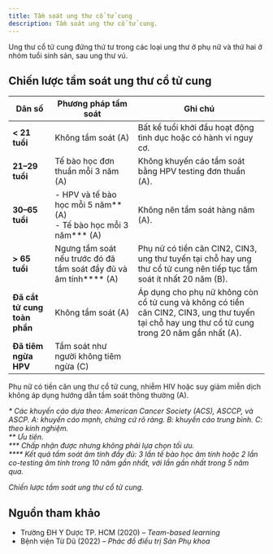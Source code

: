 ```yaml
---
title: Tầm soát ung thư cổ tử cung
description: Tầm soát ung thư cổ tử cung.
---
```


Ung thư cổ tử cung đứng thứ tư trong các loại ung thư ở phụ nữ và thứ hai ở nhóm tuổi sinh sản, sau ung thư vú.

## Chiến lược tầm soát ung thư cổ tử cung

| Dân số                     | Phương pháp tầm soát                                       | Ghi chú                                                                                                                         |
|----------------------------|------------------------------------------------------------|---------------------------------------------------------------------------------------------------------------------------------|
| **< 21 tuổi**              | Không tầm soát (A)                                         | Bất kể tuổi khởi đầu hoạt động tình dục hoặc có hành vi nguy cơ.                                                                 |
| **21–29 tuổi**             | Tế bào học đơn thuần mỗi 3 năm (A)                         | Không khuyến cáo tầm soát bằng HPV testing đơn thuần (A).                                                                        |
| **30–65 tuổi**             | - HPV và tế bào học mỗi 5 năm** (A)<br>- Tế bào học mỗi 3 năm*** (A) | Không nên tầm soát hàng năm (A).                                                                                                  |
| **> 65 tuổi**              | Ngưng tầm soát nếu trước đó đã tầm soát đầy đủ và âm tính**** (A)  | Phụ nữ có tiền căn CIN2, CIN3, ung thư tuyến tại chỗ hay ung thư cổ tử cung nên tiếp tục tầm soát ít nhất 20 năm (B).           |
| **Đã cắt tử cung toàn phần** | Không tầm soát (A)                                         | Áp dụng cho phụ nữ không còn cổ tử cung và không có tiền căn CIN2, CIN3, ung thư tuyến tại chỗ hay ung thư cổ tử cung trong 20 năm gần nhất (A). |
| **Đã tiêm ngừa HPV**        | Tầm soát như người không tiêm ngừa (C)                      |                                                                                                                                 |

Phụ nữ có tiền căn ung thư cổ tử cung, nhiễm HIV hoặc suy giảm miễn dịch không áp dụng hướng dẫn tầm soát thông thường (A).

_* Các khuyến cáo dựa theo: American Cancer Society (ACS), ASCCP, và ASCP. A: khuyến cáo mạnh, chứng cứ rõ ràng. B: khuyến cáo trung bình. C: theo kinh nghiệm._  
_** Ưu tiên._  
_*** Chấp nhận được nhưng không phải lựa chọn tối ưu._  
_**** Kết quả tầm soát âm tính đầy đủ: 3 lần tế bào học âm tính hoặc 2 lần co-testing âm tính trong 10 năm gần nhất, với lần gần nhất trong 5 năm qua._

_Chiến lược tầm soát ung thư cổ tử cung._

## Nguồn tham khảo

- Trường ĐH Y Dược TP. HCM (2020) – _Team-based learning_ 
- Bệnh viện Từ Dũ (2022) – _Phác đồ điều trị Sản Phụ khoa_ 
